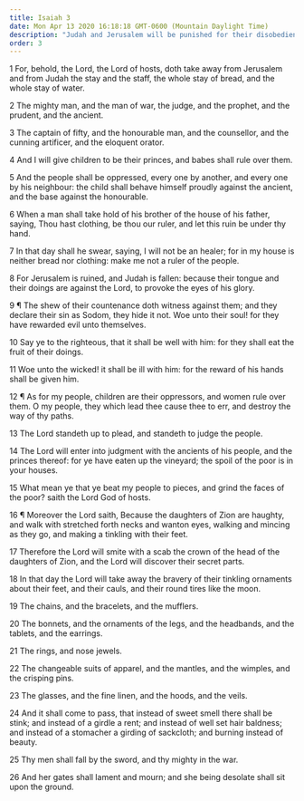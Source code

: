 ```yaml
---
title: Isaiah 3
date: Mon Apr 13 2020 16:18:18 GMT-0600 (Mountain Daylight Time)
description: "Judah and Jerusalem will be punished for their disobedience—The Lord pleads for and judges His people—The daughters of Zion are cursed and tormented for their worldliness—Compare 2 Nephi 13."
order: 3
---
```


1 For, behold, the Lord, the Lord of hosts, doth take away from Jerusalem and from Judah the stay and the staff, the whole stay of bread, and the whole stay of water.

2 The mighty man, and the man of war, the judge, and the prophet, and the prudent, and the ancient.

3 The captain of fifty, and the honourable man, and the counsellor, and the cunning artificer, and the eloquent orator.

4 And I will give children to be their princes, and babes shall rule over them.

5 And the people shall be oppressed, every one by another, and every one by his neighbour: the child shall behave himself proudly against the ancient, and the base against the honourable.

6 When a man shall take hold of his brother of the house of his father, saying, Thou hast clothing, be thou our ruler, and let this ruin be under thy hand.

7 In that day shall he swear, saying, I will not be an healer; for in my house is neither bread nor clothing: make me not a ruler of the people.

8 For Jerusalem is ruined, and Judah is fallen: because their tongue and their doings are against the Lord, to provoke the eyes of his glory.

9 ¶ The shew of their countenance doth witness against them; and they declare their sin as Sodom, they hide it not. Woe unto their soul! for they have rewarded evil unto themselves.

10 Say ye to the righteous, that it shall be well with him: for they shall eat the fruit of their doings.

11 Woe unto the wicked! it shall be ill with him: for the reward of his hands shall be given him.

12 ¶ As for my people, children are their oppressors, and women rule over them. O my people, they which lead thee cause thee to err, and destroy the way of thy paths.

13 The Lord standeth up to plead, and standeth to judge the people.

14 The Lord will enter into judgment with the ancients of his people, and the princes thereof: for ye have eaten up the vineyard; the spoil of the poor is in your houses.

15 What mean ye that ye beat my people to pieces, and grind the faces of the poor? saith the Lord God of hosts.

16 ¶ Moreover the Lord saith, Because the daughters of Zion are haughty, and walk with stretched forth necks and wanton eyes, walking and mincing as they go, and making a tinkling with their feet.

17 Therefore the Lord will smite with a scab the crown of the head of the daughters of Zion, and the Lord will discover their secret parts.

18 In that day the Lord will take away the bravery of their tinkling ornaments about their feet, and their cauls, and their round tires like the moon.

19 The chains, and the bracelets, and the mufflers.

20 The bonnets, and the ornaments of the legs, and the headbands, and the tablets, and the earrings.

21 The rings, and nose jewels.

22 The changeable suits of apparel, and the mantles, and the wimples, and the crisping pins.

23 The glasses, and the fine linen, and the hoods, and the veils.

24 And it shall come to pass, that instead of sweet smell there shall be stink; and instead of a girdle a rent; and instead of well set hair baldness; and instead of a stomacher a girding of sackcloth; and burning instead of beauty.

25 Thy men shall fall by the sword, and thy mighty in the war.

26 And her gates shall lament and mourn; and she being desolate shall sit upon the ground.
